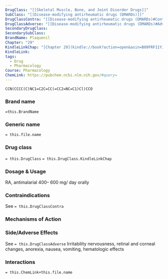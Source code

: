 ```yaml
---
DrugClass: "[[Skeletal Muscle, Bone, and Joint Disorder Drugs]]"
SubClass: "[[Disease-modifying antirheumatic drugs (DMARDs)]]"
DrugClassContra: "[[Disease-modifying antirheumatic drugs (DMARDs)#Contraindications]]"
DrugClassAdverse: "[[Disease-modifying antirheumatic drugs (DMARDs)#Adverse Reactions]]"
SecondaryDrugClass: 
SecondarySubClass: 
BrandName: Plaquenil
Chapter: "29"
KindleLinkChap: "[Chapter 29](kindle://book?action=open&asin=B09FRF11YJ&location=15248)"
KindleLink: 
tags:
  - Drug
  - Pharmacology
Course: Pharmacology
ChemLink: https://pubchem.ncbi.nlm.nih.gov/#query=
---
```

```smiles
CCN(CCCC(C)NC1=C2C=CC(=CC2=NC=C1)Cl)CCO
```

### Brand name
`=this.BrandName`

### Generic name
`= this.file.name`

### Drug class 
`= this.DrugClass`
	`= this.DrugClass.KindleLinkChap`

### Dosage & Usage
RA, antimalarial
400– 600 mg/ day orally

### Contraindications
See `= this.DrugClassContra`

### Mechanisms of Action

### Side/Adverse Effects
See `= this.DrugClassAdverse`
Irritability nervousness, retinal and corneal changes, anorexia, nausea, vomiting, hematologic effects 

### Interactions

`= this.ChemLink+this.file.name`

